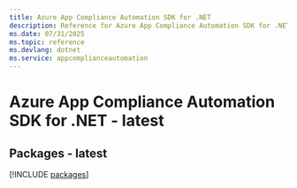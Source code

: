 ```yaml
---
title: Azure App Compliance Automation SDK for .NET
description: Reference for Azure App Compliance Automation SDK for .NET
ms.date: 07/31/2025
ms.topic: reference
ms.devlang: dotnet
ms.service: appcomplianceautomation
---
```

# Azure App Compliance Automation SDK for .NET - latest
## Packages - latest
[!INCLUDE [packages](app-compliance-automation-index.md)]